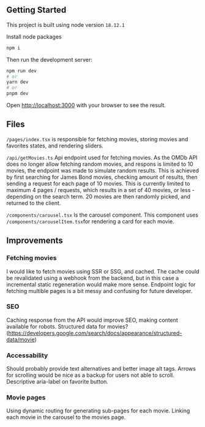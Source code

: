 ## Getting Started
This project is built using node version ```18.12.1```

Install node packages
```bash
npm i
```

Then run the development server:
```bash
npm run dev
# or
yarn dev
# or
pnpm dev
```
Open [http://localhost:3000](http://localhost:3000) with your browser to see the result.

## Files
```/pages/index.tsx``` is responsible for fetching movies, storing movies and favorites states, and rendering sliders.

```/api/getMovies.ts``` Api endpoint used for fetching movies. As the OMDb API does no longer allow fetching random movies, and respons is limited to 10 movies, the endpoint was made to simulate random results. This is achieved by first searching for James Bond movies, checking amount of results, then sending a request for each page of 10 movies. This is currently limited to maximum 4 pages / requests, which results in a set of 40 movies, or less - depending on the search term. 20 movies are then randomly picked, and returned to the client.

```/components/carousel.tsx``` Is the carousel component. This component uses ```/components/carouselItem.tsx```for rendering a card for each movie.

## Improvements
### Fetching movies
I would like to fetch movies using SSR or SSG, and cached. The cache could be revalidated using a webhook from the backend, but in this case a incremental static regeneration would make more sense. Endpoint logic for fetching multible pages is a bit messy and confusing for future developer.

### SEO
Caching response from the API would improve SEO, making content available for robots. Structured data for movies? (https://developers.google.com/search/docs/appearance/structured-data/movie)

### Accessability
Should probably provide text alternatives and better image alt tags. Arrows for scrolling would be nice as a backup for users not able to scroll. Descriptive aria-label on favorite button.

### Movie pages
Using dynamic routing for generating sub-pages for each movie. Linking each movie in the carousel to the movies page.



